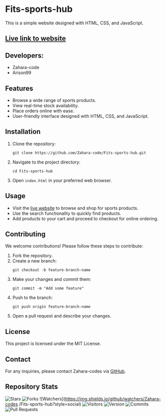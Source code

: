 # Fits-sports-hub

This is a simple website designed with HTML, CSS, and JavaScript.

## [Live link to website](https://Zahara-code.github.io/Fits-sports-hub)

## Developers:
- Zahara-code
- Arison99

## Features
- Browse a wide range of sports products.
- View real-time stock availability.
- Place orders online with ease.
- User-friendly interface designed with HTML, CSS, and JavaScript.

## Installation
1. Clone the repository:
   ```
   git clone https://github.com/Zahara-code/Fits-sports-hub.git
   ```
2. Navigate to the project directory:
   ```
   cd Fits-sports-hub
   ```
3. Open `index.html` in your preferred web browser.

## Usage
- Visit the [live website](https://Zahara-code.github.io/Fits-sports-hub) to browse and shop for sports products.
- Use the search functionality to quickly find products.
- Add products to your cart and proceed to checkout for online ordering.

## Contributing
We welcome contributions! Please follow these steps to contribute:
1. Fork the repository.
2. Create a new branch:
   ```
   git checkout -b feature-branch-name
   ```
3. Make your changes and commit them:
   ```
   git commit -m "Add some feature"
   ```
4. Push to the branch:
   ```
   git push origin feature-branch-name
   ```
5. Open a pull request and describe your changes.

## License
This project is licensed under the MIT License.

## Contact
For any inquiries, please contact Zahara-codes via [GitHub](https://github.com/Zahara-code).

## Repository Stats
![Stars](https://img.shields.io/github/stars/Zahara-code/Fits-sports-hub?style=social)
![Forks](https://img.shields.io/github/forks/Zahara-code/Fits-sports-hub?style=social)
![Watchers](https://img.shields.io/github/watchers/Zahara-codes
/Fits-sports-hub?style=social)
![Visitors](https://visitor-badge.glitch.me/badge?page_id=Zahara-code.Fits-sports-hub)
![Version](https://img.shields.io/github/package-json/v/Zahara-code/Fits-sports-hub)
![Commits](https://img.shields.io/github/commit-activity/y/Zahara-code/Fits-sports-hub)
![Pull Requests](https://img.shields.io/github/issues-pr/Zahara-code/Fita-sports-hub)
